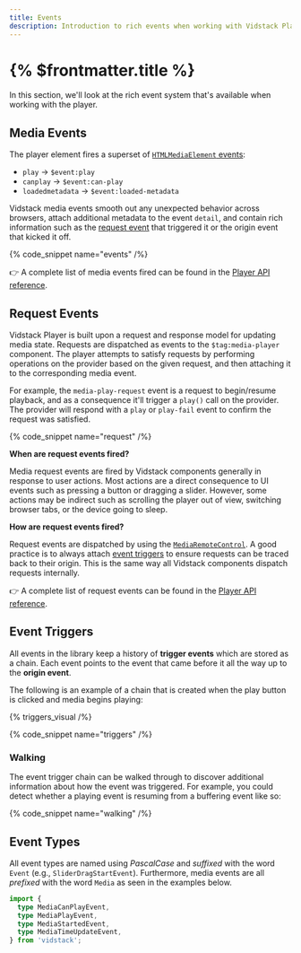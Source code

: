 ```yaml
---
title: Events
description: Introduction to rich events when working with Vidstack Player.
---
```


# {% $frontmatter.title %}

In this section, we'll look at the rich event system that's available when working with the player.

## Media Events

The player element fires a superset of [`HTMLMediaElement` events](https://developer.mozilla.org/en-US/docs/Web/API/HTMLMediaElement#events):

- `play` -> `$event:play`
- `canplay` -> `$event:can-play`
- `loadedmetadata` -> `$event:loaded-metadata`

Vidstack media events smooth out any unexpected behavior across browsers, attach additional
metadata to the event `detail`, and contain rich information such as the [request event](#request-events)
that triggered it or the origin event that kicked it off.

{% code_snippet name="events" /%}

👉 A complete list of media events fired can be found in the [Player API reference](/docs/player/components/layout/player/api#events).

## Request Events

Vidstack Player is built upon a request and response model for updating media state. Requests
are dispatched as events to the `$tag:media-player` component. The player attempts to satisfy
requests by performing operations on the provider based on the given request, and then attaching it
to the corresponding media event.

For example, the `media-play-request` event is a request to begin/resume playback, and as a
consequence it'll trigger a `play()` call on the provider. The provider will respond with a
`play` or `play-fail` event to confirm the request was satisfied.

{% code_snippet name="request" /%}

**When are request events fired?**

Media request events are fired by Vidstack components generally in response to user actions.
Most actions are a direct consequence to UI events such as pressing a button or dragging a
slider. However, some actions may be indirect such as scrolling the player out of view, switching
browser tabs, or the device going to sleep.

**How are request events fired?**

Request events are dispatched by using the
[`MediaRemoteControl`](/docs/player/core-concepts/state-management#updating). A good practice is
to always attach [event triggers](#event-triggers) to ensure requests can be traced back to
their origin. This is the same way all Vidstack components dispatch requests internally.

👉 A complete list of request events can be found in the [Player API reference](/docs/player/components/layout/player/api#events).

## Event Triggers

All events in the library keep a history of **trigger events** which are stored as a
chain. Each event points to the event that came before it all the way up to the **origin event**.

The following is an example of a chain that is created when the play button is clicked and
media begins playing:

{% triggers_visual /%}

{% code_snippet name="triggers" /%}

### Walking

The event trigger chain can be walked through to discover additional information about how the event
was triggered. For example, you could detect whether a playing event is resuming from a buffering
event like so:

{% code_snippet name="walking" /%}

## Event Types

All event types are named using _PascalCase_ and _suffixed_ with the word `Event`
(e.g., `SliderDragStartEvent`). Furthermore, media events are all _prefixed_ with the word `Media` as
seen in the examples below.

```ts {% copy=true %}
import {
  type MediaCanPlayEvent,
  type MediaPlayEvent,
  type MediaStartedEvent,
  type MediaTimeUpdateEvent,
} from 'vidstack';
```
